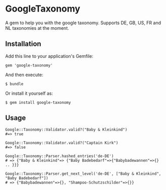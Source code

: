 # GoogleTaxonomy

A gem to help you with the google taxonomy. Supports DE, GB, US, FR and NL taxonomies at the moment.

## Installation

Add this line to your application's Gemfile:

    gem 'google-taxonomy'

And then execute:

    $ bundle

Or install it yourself as:

    $ gem install google-taxonomy

## Usage

    Google::Taxonomy::Validator.valid?("Baby & Kleinkind")
    #=> true

    Google::Taxonomy::Validator.valid?("Captain Kirk")
    #=> false

    Google::Taxonomy::Parser.hashed_entries('de-DE')
    # => {"Baby & Kleinkind"=> {"Baby Badebedarf"=>{"Babybadewannen"=>{} .. }}}

    Google::Taxonomy::Parser.get_next_level('de-DE', ["Baby & Kleinkind", "Baby Badebedarf"])
    # => {"Babybadewannen"=>{}, "Shampoo-Schutzschilder"=>{}}
